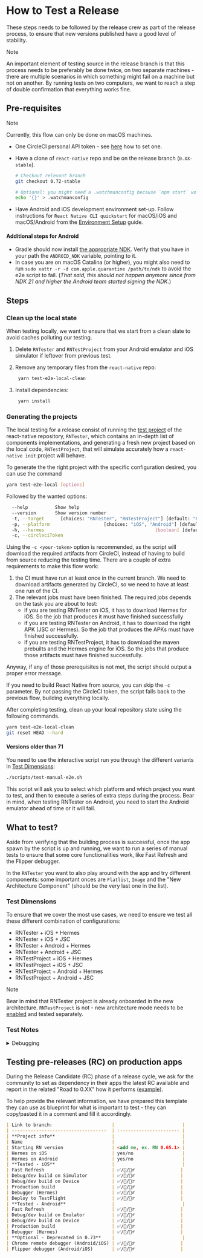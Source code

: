 # How to Test a Release

These steps needs to be followed by the release crew as part of the release process, to ensure that new versions published have a good level of stability.

> [!Note]
>An important element of testing source in the release branch is that this process needs to be preferably be done twice, on two separate machines - there are multiple scenarios in which something might fail on a machine but not on another. By running tests on two computers, we want to reach a step of double confirmation that everything works fine.

## Pre-requisites

> [!Note]
> Currently, this flow can only be done on macOS machines.

- One CircleCI personal API token - see [here](https://circleci.com/docs/managing-api-tokens#creating-a-personal-api-token) how to set one.
- Have a clone of `react-native` repo and be on the release branch (`0.XX-stable`).

  ```bash
  # Checkout relevant branch
  git checkout 0.72-stable

  # Optional: you might need a .watchmanconfig because `npm start` would fail without it.
  echo '{}' > .watchmanconfig
  ```

- Have Android and iOS development environment set-up. Follow instructions for `React Native CLI quickstart` for macOS/iOS and macOS/Android from the [Environment Setup](/docs/environment-setup) guide.

#### Additional steps for Android

  - Gradle should now install [the appropriate NDK](https://github.com/facebook/react-native/blob/main/template/android/build.gradle). Verify that you have in your path the `ANDROID_NDK` variable, pointing to it.
  - In case you are on macOS Catalina (or higher), you might also need to run `sudo xattr -r -d com.apple.quarantine /path/to/ndk` to avoid the e2e script to fail. (_That said, this should not happen anymore since from NDK 21 and higher the Android team started signing the NDK._)

## Steps

### Clean up the local state

When testing locally, we want to ensure that we start from a clean slate to avoid caches polluting our testing.

1. Delete `RNTester` and `RNTestProject` from your Android emulator and iOS simulator if leftover from previous test.
2. Remove any temporary files from the `react-native` repo:

   ```bash
    yarn test-e2e-local-clean
   ```

3. Install dependencies:

   ```bash
    yarn install
   ```

### Generating the projects

The local testing for a release consist of running the [test project](https://github.com/facebook/react-native/tree/main/packages/rn-tester) of the react-native repository, `RNTester`, which contains an in-depth list of components implementations, and generating a fresh new project based on the local code, `RNTestProject`, that will simulate accurately how a `react-native init` project will behave.

To generate the the right project with the specific configuration desired, you can use the command

```bash
yarn test-e2e-local [options]
```

Followed by the wanted options:

```bash
  --help          Show help                                            [boolean]
  --version       Show version number                                  [boolean]
  -t, --target      [choices: "RNTester", "RNTestProject"] [default: "RNTester"]
  -p, --platform                    [choices: "iOS", "Android"] [default: "iOS"]
  -h, --hermes                                         [boolean] [default: true]
  -c, --circleciToken                                                   [string]
```

Using the `-c <your-token>` option is recommended, as the script will download the required artifacts from CircleCI, instead of having to build from source reducing the testing time.
There are a couple of extra requirements to make this flow work:
1. the CI must have run at least once in the current branch. We need to download artifacts generated by CircleCI, so we need to have at least one run of the CI.
2. The relevant jobs must have been finished. The required jobs depends on the task you are about to test:
    - if you are testing RNTester on iOS, it has to download Hermes for iOS. So the job that produces it must have finished successfully
    - if you are testing RNTester on Android, it has to download the right APK (JSC or Hermes). So the job that produces the APKs must have finished successfully.
    - if you are testing RNTestProject, it has to download the maven prebuilts and the Hermes engine for iOS. So the jobs that produce those artifacts must have finished successfully.

Anyway, if any of those prerequisites is not met, the script should output a proper error message.

If you need to build React Native from source, you can skip the `-c` parameter. By not passing the CircleCI token, the script falls back to the previous flow, building everything locally.

After completing testing, clean up your local repository state using the following commands.

```sh
yarn test-e2e-local-clean
git reset HEAD --hard
```

#### Versions older than 71

You need to use the interactive script run you through the different variants in [Test Dimensions](#test-dimensions):

```bash
./scripts/test-manual-e2e.sh
```

This script will ask you to select which platform and which project you want to test, and then to execute a series of extra steps during the process. Bear in mind, when testing RNTester on Android, you need to start the Android emulator ahead of time or it will fail.

## What to test?

Aside from verifying that the building process is successful, once the app spawn by the script is up and running, we want to run a series of manual tests to ensure that some core functionalities work, like Fast Refresh and the Flipper debugger.

In the `RNTester` you want to also play around with the app and try different components: some important onces are `Flatlist`, `Image` and the "New Architecture Component" (should be the very last one in the list).

### Test Dimensions

To ensure that we cover the most use cases, we need to ensure we test all these different combination of configurations:

- RNTester + iOS + Hermes
- RNTester + iOS + JSC
- RNTester + Android + Hermes
- RNTester + Android + JSC
- RNTestProject + iOS + Hermes
- RNTestProject + iOS + JSC
- RNTestProject + Android + Hermes
- RNTestProject + Android + JSC

> [!Note]
> Bear in mind that RNTester project is already onboarded in the new architecture. `RNTestProject` is not - new architecture mode needs to be [enabled](/docs/the-new-architecture/use-app-template#enable-the-new-architecture) and tested separately.

### Test Notes

<details>
<summary>Debugging</summary>

### Basic checks

- **Debugger launch flow**
  - Use Dev Menu > Open Debugger.
  - **0.73 and later**: Use `npx react-native-start --experimental-debugger`. Should connect to Hermes debugger in experimental new debugger frontend.
  - **Pre-0.73**: Should connect to Hermes debugger in Flipper.
- **Console tab**
  - **All versions**: Should display all logs.
- **Sources tab**
  - **All versions**:
    - Should allow viewing of source files (<kbd>Cmd ⌘</kbd> + <kbd>P</kbd> search in Chrome DevTools).
    - Should support setting a breakpoint that is hit during app lifetime. **Note**: Will have broken behaviour across app reloads, excluding via `debugger;` statement.

</details>

## Testing pre-releases (RC) on production apps

During the Release Candidate (RC) phase of a release cycle, we ask for the community to set as dependency in their apps the latest RC available and report in the related "Road to 0.XX" how it performs ([example](https://github.com/reactwg/react-native-releases/discussions/26)).

To help provide the relevant information, we have prepared this template they can use as blueprint for what is important to test - they can copy/pasted it in a comment and fill it accordingly.

```markdown
| Link to branch:                      |                         |
| -----------------------------------  | :---------------------- |
| **Project info**                     |                         |
| Name                                 |                         |
| Starting RN version                  | <add me, ex. RN 0.65.1> |
| Hermes on iOS                        | yes/no                  |
| Hermes on Android                    | yes/no                  |
| **Tested - iOS**                     |                         |
| Fast Refresh                         | ✅/🚨/🙅‍♂️                 |
| Debug/dev build on Simulator         | ✅/🚨/🙅‍♂️                 |
| Debug/dev build on Device            | ✅/🚨/🙅‍♂️                 |
| Production build                     | ✅/🚨/🙅‍♂️                 |
| Debugger (Hermes)                    | ✅/🚨/🙅‍♂️                 |
| Deploy to TestFlight                 | ✅/🚨/🙅‍♂️                 |
| **Tested - Android**                 |                         |
| Fast Refresh                         | ✅/🚨/🙅‍♂️                 |
| Debug/dev build on Emulator          | ✅/🚨/🙅‍♂️                 |
| Debug/dev build on Device            | ✅/🚨/🙅‍♂️                 |
| Production build                     | ✅/🚨/🙅‍♂️                 |
| Debugger (Hermes)                    | ✅/🚨/🙅‍♂️                 |
| **Optional - Deprecated in 0.73**    |                         |
| Chrome remote debugger (Android/iOS) | ✅/🚨/🙅‍♂️                 |
| Flipper debugger (Android/iOS)       | ✅/🚨/🙅‍♂️                 |
```
